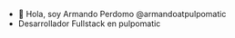 - 👋 Hola, soy Armando Perdomo @armandoatpulpomatic
- Desarrollador Fullstack en pulpomatic

<!---
armandoatpulpomatic/armandoatpulpomatic is a ✨ special ✨ repository because its `README.md` (this file) appears on your GitHub profile.
You can click the Preview link to take a look at your changes.
--->
